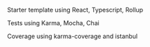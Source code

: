 Starter template using
React, Typescript, Rollup

Tests using
Karma, Mocha, Chai

Coverage using
karma-coverage and istanbul
